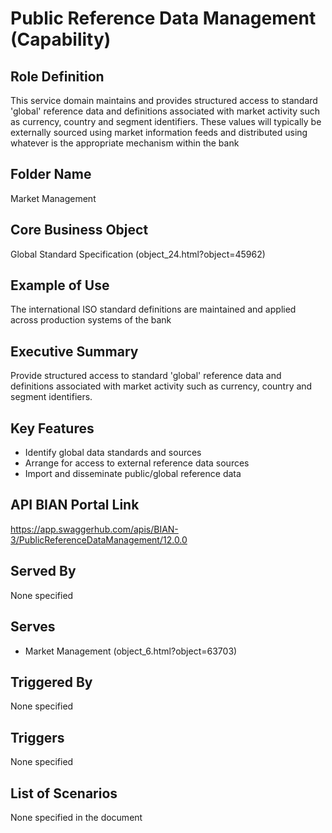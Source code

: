 # Public Reference Data Management (Capability)

## Role Definition
This service domain maintains and provides structured access to standard 'global' reference data and definitions associated with market activity such as currency, country and segment identifiers. These values will typically be externally sourced using market information feeds and distributed using whatever is the appropriate mechanism within the bank

## Folder Name
Market Management

## Core Business Object
Global Standard Specification (object_24.html?object=45962)

## Example of Use
The international ISO standard definitions are maintained and applied across production systems of the bank

## Executive Summary
Provide structured access to standard 'global' reference data and definitions associated with market activity such as currency, country and segment identifiers.

## Key Features
- Identify global data standards and sources
- Arrange for access to external reference data sources
- Import and disseminate public/global reference data

## API BIAN Portal Link
https://app.swaggerhub.com/apis/BIAN-3/PublicReferenceDataManagement/12.0.0

## Served By
None specified

## Serves
- Market Management (object_6.html?object=63703)

## Triggered By
None specified

## Triggers
None specified

## List of Scenarios
None specified in the document